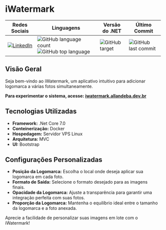 # iWatermark

| **Redes Sociais** | **Linguagens** | **Versão do .NET** | **Último Commit** |
| ----------------- | -------------- | ------------------- | ------------------ |
| [![LinkedIn](https://img.shields.io/badge/LinkedIn-Connect-blue)](https://www.linkedin.com/in/allan-debastiani/) | ![GitHub language count](https://img.shields.io/github/languages/count/allandeba/iWatermark) ![GitHub top language](https://img.shields.io/github/languages/top/allandeba/iWatermark) | ![GitHub target](https://img.shields.io/badge/.NET%20Core-7.0-green) | ![GitHub last commit](https://img.shields.io/github/last-commit/allandeba/iWatermark) |

## Visão Geral

Seja bem-vindo ao iWatermark, um aplicativo intuitivo para adicionar logomarca a várias fotos simultaneamente.

**Para experimentar o sistema, acesse: [iwatermark.allandeba.dev.br](https://iwatermark.allandeba.dev.br)**


## Tecnologias Utilizadas

- **Framework:** .Net Core 7.0
- **Conteinerização:** Docker
- **Hospedagem:** Servidor VPS Linux
- **Arquitetura:** MVC
- **UI:** Bootstrap

## Configurações Personalizadas

- **Posição da Logomarca:** Escolha o local onde deseja aplicar sua logomarca em cada foto.
- **Formato de Saída:** Selecione o formato desejado para as imagens finais.
- **Opacidade da Logomarca:** Ajuste a transparência para garantir uma integração perfeita com suas fotos.
- **Proporção da Logomarca:** Mantenha o equilíbrio ideal entre o tamanho da logomarca e a foto anexada.

Aprecie a facilidade de personalizar suas imagens em lote com o iWatermark!
